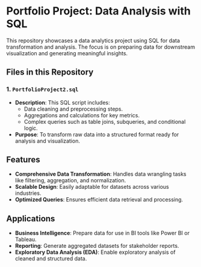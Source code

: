 # Portfolio Project: Data Analysis with SQL

This repository showcases a data analytics project using SQL for data transformation and analysis. The focus is on preparing data for downstream visualization and generating meaningful insights.

## Files in this Repository

### 1. `PortfolioProject2.sql`
- **Description**: This SQL script includes:
  - Data cleaning and preprocessing steps.
  - Aggregations and calculations for key metrics.
  - Complex queries such as table joins, subqueries, and conditional logic.
- **Purpose**: To transform raw data into a structured format ready for analysis and visualization.

## Features
- **Comprehensive Data Transformation**: Handles data wrangling tasks like filtering, aggregation, and normalization.
- **Scalable Design**: Easily adaptable for datasets across various industries.
- **Optimized Queries**: Ensures efficient data retrieval and processing.

## Applications
- **Business Intelligence**: Prepare data for use in BI tools like Power BI or Tableau.
- **Reporting**: Generate aggregated datasets for stakeholder reports.
- **Exploratory Data Analysis (EDA)**: Enable exploratory analysis of cleaned and structured data.
